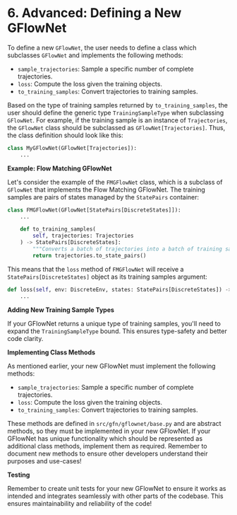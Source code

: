# 6. Advanced: Defining a New GFlowNet

To define a new `GFlowNet`, the user needs to define a class which subclasses `GFlowNet`
and implements the following methods:

- `sample_trajectories`: Sample a specific number of complete trajectories.
- `loss`: Compute the loss given the training objects.
- `to_training_samples`: Convert trajectories to training samples.

Based on the type of training samples returned by `to_training_samples`, the user should
define the generic type `TrainingSampleType` when subclassing `GFlowNet`. For example,
if the training sample is an instance of `Trajectories`, the `GFlowNet` class should be
subclassed as `GFlowNet[Trajectories]`. Thus, the class definition should look like this:

```python
class MyGFlowNet(GFlowNet[Trajectories]):
    ...
```

**Example: Flow Matching GFlowNet**

Let's consider the example of the `FMGFlowNet` class, which is a subclass of
`GFlowNet` that implements the Flow Matching GFlowNet. The training samples are
pairs of states managed by the `StatePairs` container:

```python
class FMGFlowNet(GFlowNet[StatePairs[DiscreteStates]]):
    ...

    def to_training_samples(
        self, trajectories: Trajectories
    ) -> StatePairs[DiscreteStates]:
        """Converts a batch of trajectories into a batch of training samples."""
        return trajectories.to_state_pairs()
```

This means that the `loss` method of `FMGFlowNet` will receive a
`StatePairs[DiscreteStates]` object as its training samples argument:

```python
def loss(self, env: DiscreteEnv, states: StatePairs[DiscreteStates]) -> torch.Tensor:
    ...
```

**Adding New Training Sample Types**

If your GFlowNet returns a unique type of training samples, you'll need to
expand the `TrainingSampleType` bound. This ensures type-safety and better code
clarity.

**Implementing Class Methods**

As mentioned earlier, your new GFlowNet must implement the following methods:

- `sample_trajectories`: Sample a specific number of complete trajectories.
- `loss`: Compute the loss given the training objects.
- `to_training_samples`: Convert trajectories to training samples.

These methods are defined in `src/gfn/gflownet/base.py` and are abstract
methods, so they must be implemented in your new GFlowNet. If your GFlowNet has
unique functionality which should be represented as additional class methods,
implement them as required. Remember to document new methods to ensure other
developers understand their purposes and use-cases!

**Testing**

Remember to create unit tests for your new GFlowNet to ensure it works as
intended and integrates seamlessly with other parts of the codebase. This
ensures maintainability and reliability of the code!

